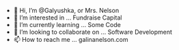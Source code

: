 - 👋 Hi, I’m @Galyushka, or Mrs. Nelson
- 👀 I’m interested in ... Fundraise Capital 
- 🌱 I’m currently learning ... Some Code
- 💞️ I’m looking to collaborate on ... Software Development
- 📫 How to reach me ... galinanelson.com

<!---
Galyushka/Galyushka is a ✨ special ✨ repository because its `README.md` (this file) appears on your GitHub profile.
You can click the Preview link to take a look at your changes.
--->
